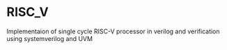 # RISC_V
 Implementaion of single cycle RISC-V processor in verilog and verification using systemverilog and UVM
